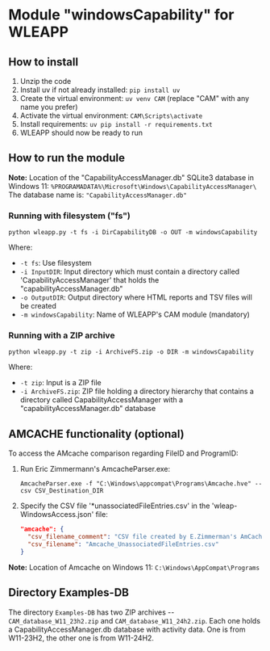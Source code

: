 # Module "windowsCapability" for WLEAPP

## How to install
1. Unzip the code
2. Install uv if not already installed: `pip install uv`
3. Create the virtual environment: `uv venv CAM` (replace "CAM" with any name you prefer)
4. Activate the virtual environment: `CAM\Scripts\activate`
5. Install requirements: `uv pip install -r requirements.txt`
6. WLEAPP should now be ready to run

## How to run the module

**Note:** Location of the "CapabilityAccessManager.db" SQLite3 database in Windows 11:
`%PROGRAMADATA%\Microsoft\Windows\CapabilityAccessManager\`
The database name is: `"CapabilityAccessManager.db"`


### Running with filesystem ("fs")
```
python wleapp.py -t fs -i DirCapabilityDB -o OUT -m windowsCapability
```

Where:
- `-t fs`: Use filesystem
- `-i InputDIR`: Input directory which must contain a directory called 'CapabilityAccessManager' that holds the "capabilityAccessManager.db"
- `-o OutputDIR`: Output directory where HTML reports and TSV files will be created
- `-m windowsCapability`: Name of WLEAPP's CAM module (mandatory)

### Running with a ZIP archive
```
python wleapp.py -t zip -i ArchiveFS.zip -o DIR -m windowsCapability
```

Where:
- `-t zip`: Input is a ZIP file
- `-i ArchiveFS.zip`: ZIP file holding a directory hierarchy that contains a directory called CapabilityAccessManager with a "capabilityAccessManager.db" database

## AMCACHE functionality (optional)

To access the AMcache comparison regarding FileID and ProgramID:

1. Run Eric Zimmermann's AmcacheParser.exe:
   ```
   AmcacheParser.exe -f "C:\Windows\appcompat\Programs\Amcache.hve" --csv CSV_Destination_DIR
   ```

2. Specify the CSV file '*unassociatedFileEntries.csv' in the 'wleap-WindowsAccess.json' file:
   ```json
   "amcache": {
     "csv_filename_comment": "CSV file created by E.Zimmerman's AmCache tool with the unassociated entries of the AmCache",
     "csv_filename": "Amcache_UnassociatedFileEntries.csv"
   }
   ```

**Note:** Location of Amcache on Windows 11: `C:\Windows\AppCompat\Programs`

## Directory Examples-DB

The directory `Examples-DB` has two ZIP archives -- `CAM_database_W11_23h2.zip` and `CAM_database_W11_24h2.zip`. Each one holds a CapabilityAccessManager.db database with activity data. One is from W11-23H2, the other one is from W11-24H2.

